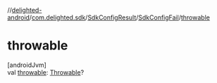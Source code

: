 //[delighted-android](../../../../index.md)/[com.delighted.sdk](../../index.md)/[SdkConfigResult](../index.md)/[SdkConfigFail](index.md)/[throwable](throwable.md)

# throwable

[androidJvm]\
val [throwable](throwable.md): [Throwable](https://kotlinlang.org/api/latest/jvm/stdlib/kotlin/-throwable/index.html)?
